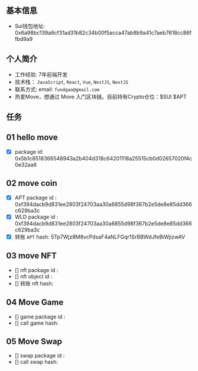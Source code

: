 ## 基本信息
- Sui钱包地址: 0x6a98bc139a6cf31ad31b82c34b00f5acca47ab8b9a41c7aeb7618cc86ffbd9a9

## 个人简介
- 工作经验: 7年前端开发
- 技术栈： `JavaScript`, `React`, `Vue`, `NestJS`, `NextJS`
- 联系方式: email: `fundgao@gmail.com`
- 热爱Move，想通过 Move 入门区块链。目前持有Crypto仓位：$SUI $APT

## 任务

##   01 hello move  
- [x] package id: 0x5b1c8518366548943a2b404d318c64201118a25515cb0d02657020f4c0e32aa6

##   02 move coin
- [x] APT package id : 0xf394dacb9d831ee2803f24703aa30a6855d98f367b2e5de8e85dd366c629ba3c
- [x] WLD package id : 0xf394dacb9d831ee2803f24703aa30a6855d98f367b2e5de8e85dd366c629ba3c
- [x] 转账 `APT` hash: 5Tp7Wjz8M8vcPdsaF4aNLFGqr1SrBBWdJfeBiWjizwAV

##   03 move NFT
- [] nft package id : 
- [] nft object id : 
- [] 转账 nft  hash: 

##   04 Move Game
- [] game package id :
- [] call game hash:

##   05 Move Swap
- [] swap package id :
- [] call swap hash:
